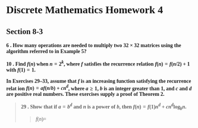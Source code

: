 <font face = "Times New Roman">

# Discrete Mathematics Homework 4

## Section 8-3

**6 . How many operations are needed to multiply two $32 × 32$ matrices using the algorithm referred to in Example 5?**

**10 . Find $f(n)$ when $n = 2^k$, where $f$ satisfies the recurrence relation $f(n)=f(n/2)+1$ with $f(1)=1$.**

**In Exercises 29–33, assume that $f$ is an increasing function satisfying the recurrence relat ion $f(n) = af (n/b) + cn^d$, where $a ≥ 1$, $b$ is an integer greater than $1$, and $c$ and $d$ are positive real numbers. These exercises supply a proof of Theorem 2.**
> **29 . Show that if $a = b^d$ and $n$ is a power of $b$, then $f(n) = f(1)n^d + cn^d\log_bn$.**
>> $f(n)=$
</font>